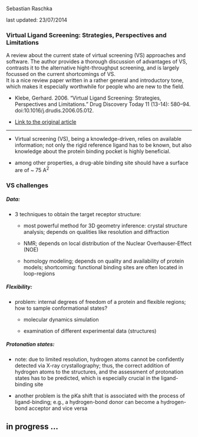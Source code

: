 Sebastian Raschka

last updated: 23/07/2014

### Virtual Ligand Screening: Strategies, Perspectives and Limitations

A review about the current state of virtual screening (VS) approaches and software. The author provides a thorough discussion of advantages of VS, contrasts it to the alternative hight-throughput screening, and is largely focussed on the current shortcomings of VS.  
It is a nice review paper written in a rather general and introductory tone, which makes it especially worthwhile for people who are new to the field.

- Klebe, Gerhard. 2006. “Virtual Ligand Screening: Strategies, Perspectives and Limitations.” Drug Discovery Today 11 (13-14): 580–94. doi:10.1016/j.drudis.2006.05.012.

- [Link to the original article](http://www.sciencedirect.com/science/article/pii/S1359644606001784)



<hr>

- Virtual screening (VS), being a knowledge-driven, relies on available information; not only the rigid reference ligand has to be known, but also knowledge about the protein binding pocket is highly beneficial.

- among other properties, a drug-able binding site should have a surface are of ~ 75 A<sup>2</sup>

### VS challenges


##### Data:

- 3 techniques to obtain the target receptor structure:

	- most powerful method for 3D geometry inference: crystal structure analysis; depends on qualities like resolution and diffraction
	
	- NMR; depends on local distribution of the Nuclear Overhauser-Effect (NOE)
	
	- homology modeling; depends on quality and availability of protein models; shortcoming: functional binding sites are often located in loop-regions

##### Flexibility:

- problem: internal degrees of freedom of a protein and flexible regions; how to sample conformational states?

	- molecular dynamics simulation
	
	- examination of different experimental data (structures)
	
##### Protonation states:

- note: due to limited resolution, hydrogen atoms cannot be confidently detected via X-ray crystallography; thus, the correct addition of hydrogen atoms to the structures, and the assessment of protonation states has to be predicted, which is especially crucial in the ligand-binding site

- another problem is the pKa shift that is associated with the process of ligand-binding; e.g., a hydrogen-bond donor can become a hydrogen-bond acceptor and vice versa

## in progress ...